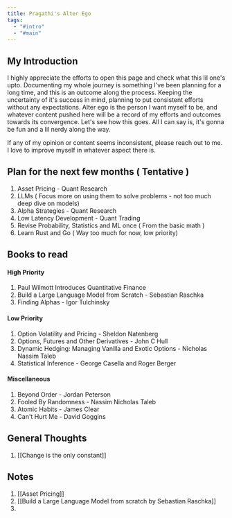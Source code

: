 ```yaml
---
title: Pragathi's Alter Ego
tags:
  - "#intro"
  - "#main"
---
```

## My Introduction

I highly appreciate the efforts to open this page and check what this lil one's upto. Documenting my whole journey is something I've been planning for a long time, and this is an outcome along the process. Keeping the uncertainty of it's success in mind, planning to put consistent efforts without any expectations. Alter ego is the person I want myself to be, and whatever content pushed here will be a record of my efforts and outcomes towards its convergence. Let's see how this goes. All I can say is, it's gonna be fun and a lil nerdy along the way. 

If any of my opinion or content seems inconsistent, please reach out to me. I love to improve myself in whatever aspect there is. 

## Plan for the next few months ( Tentative )
1. Asset Pricing - Quant Research
2. LLMs ( Focus more on using them to solve problems - not too much deep dive on models)
3. Alpha Strategies - Quant Research
4. Low Latency Development - Quant Trading
5. Revise Probability, Statistics and ML once ( From the basic math )
6. Learn Rust and Go ( Way too much for now, low priority)

## Books to read 

#### High Priority
1. Paul Wilmott Introduces Quantitative Finance
2. Build a Large Language Model from Scratch - Sebastian Raschka
3. Finding Alphas - Igor Tulchinsky

#### Low Priority
1. Option Volatility and Pricing - Sheldon Natenberg
2. Options, Futures and Other Derivatives - John C Hull
4. Dynamic Hedging: Managing Vanilla and Exotic Options - Nicholas Nassim Taleb
5. Statistical Inference - George Casella and Roger Berger

#### Miscellaneous
1. Beyond Order - Jordan Peterson
2. Fooled By Randomness - Nassim Nicholas Taleb
3. Atomic Habits - James Clear
4. Can't Hurt Me - David Goggins


## General Thoughts
1. [[Change is the only constant]]

## Notes
1. [[Asset Pricing]]
2. [[Build a Large Language Model from scratch by Sebastian Raschka]]
3. 